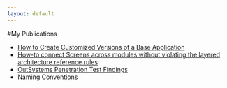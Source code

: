 ```yaml
---
layout: default
---
```

#My Publications 
* [How to Create Customized Versions of a Base Application](HowToDynamicallyImportTheCustomizedProductThemeInTheBaseProduct.html)
* [How-to connect Screens across modules without violating the layered architecture reference rules](HowTo_connect_Screens_across_modules_without_violating_the_layered_architecture_reference_rules_in_OutSystems_11.md)
* [OutSystems Penetration Test Findings](OutSystemsPenTestFindings.md)
* Naming Conventions
